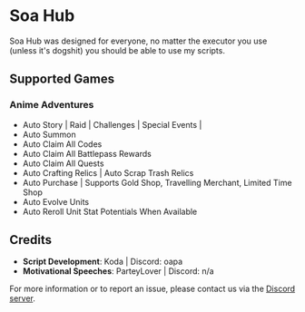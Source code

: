 # Soa Hub

Soa Hub was designed for everyone, no matter the executor you use (unless it's dogshit) you should be able to use my scripts.

## Supported Games

### **Anime Adventures**
- Auto Story | Raid | Challenges | Special Events | 
- Auto Summon
- Auto Claim All Codes
- Auto Claim All Battlepass Rewards
- Auto Claim All Quests
- Auto Crafting Relics | Auto Scrap Trash Relics
- Auto Purchase | Supports Gold Shop, Travelling Merchant, Limited Time Shop
- Auto Evolve Units
- Auto Reroll Unit Stat Potentials When Available


## Credits

- **Script Development**: Koda | Discord: oapa
- **Motivational Speeches**: ParteyLover | Discord: n/a

For more information or to report an issue, please contact us via the [Discord server](https://discord.gg/rdpjRDNDHU).